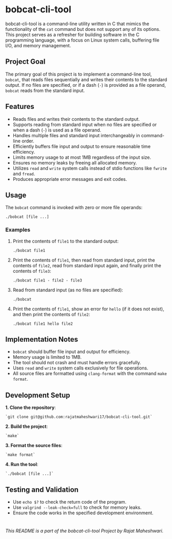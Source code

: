 ﻿
# bobcat-cli-tool



bobcat-cli-tool is a command-line utility written in C that mimics the functionality of the `cat` command but does not support any of its options. This project serves as a refresher for building software in the C programming language, with a focus on Linux system calls, buffering file I/O, and memory management.

## Project Goal

The primary goal of this project is to implement a command-line tool, `bobcat`, that reads files sequentially and writes their contents to the standard output. If no files are specified, or if a dash (`-`) is provided as a file operand, `bobcat` reads from the standard input.

## Features

-   Reads files and writes their contents to the standard output.
-   Supports reading from standard input when no files are specified or when a dash (`-`) is used as a file operand.
-   Handles multiple files and standard input interchangeably in command-line order.
-   Efficiently buffers file input and output to ensure reasonable time efficiency.
-   Limits memory usage to at most 1MB regardless of the input size.
-   Ensures no memory leaks by freeing all allocated memory.
-   Utilizes `read` and `write` system calls instead of stdio functions like `fwrite` and `fread`.
-   Produces appropriate error messages and exit codes.

## Usage

The `bobcat` command is invoked with zero or more file operands:

`./bobcat [file ...]` 

### Examples

1.  Print the contents of `file1` to the standard output:
    
    
    `./bobcat file1` 
    
2.  Print the contents of `file1`, then read from standard input, print the contents of `file2`, read from standard input again, and finally print the contents of `file3`:
    
    
    `./bobcat file1 - file2 - file3` 
    
3.  Read from standard input (as no files are specified):
    

    
    `./bobcat` 
    
4.  Print the contents of `file1`, show an error for `hello` (if it does not exist), and then print the contents of `file2`:
    
    
    `./bobcat file1 hello file2` 
    

## Implementation Notes

-   `bobcat` should buffer file input and output for efficiency.
-   Memory usage is limited to 1MB.
-   The tool should not crash and must handle errors gracefully.
-   Uses `read` and `write` system calls exclusively for file operations.
-   All source files are formatted using `clang-format` with the command `make format`.

## Development Setup

**1.  Clone the repository**:
    
    
    `git clone git@github.com:rajatmaheshwari17/bobcat-cli-tool.git` 
    
**2.  Build the project**:
    
   
    `make` 
    
**3.  Format the source files**:

    
    `make format` 
    
**4.  Run the tool**:
    
    
    
    `./bobcat [file ...]` 
    

## Testing and Validation

-   Use `echo $?` to check the return code of the program.
-   Use `valgrind --leak-check=full` to check for memory leaks.
-   Ensure the code works in the specified development environment.

#
_This README is a part of the bobcat-cli-tool Project by Rajat Maheshwari._
